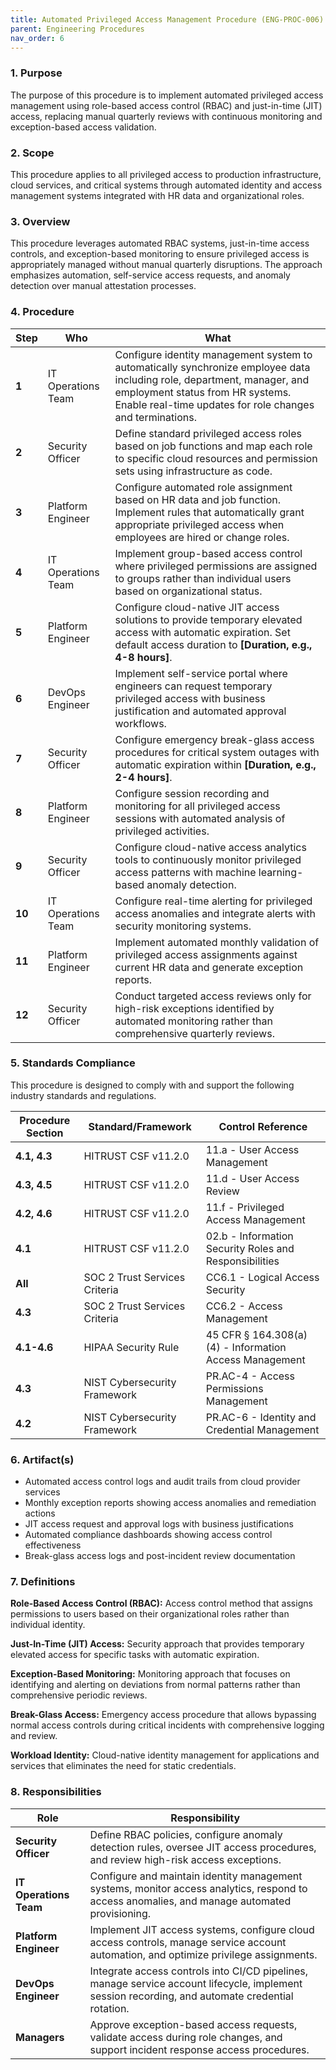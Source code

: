 ```yaml
---
title: Automated Privileged Access Management Procedure (ENG-PROC-006)
parent: Engineering Procedures
nav_order: 6
---
```


### 1. Purpose

The purpose of this procedure is to implement automated privileged access management using role-based access control (RBAC) and just-in-time (JIT) access, replacing manual quarterly reviews with continuous monitoring and exception-based access validation.

### 2. Scope

This procedure applies to all privileged access to production infrastructure, cloud services, and critical systems through automated identity and access management systems integrated with HR data and organizational roles.

### 3. Overview

This procedure leverages automated RBAC systems, just-in-time access controls, and exception-based monitoring to ensure privileged access is appropriately managed without manual quarterly disruptions. The approach emphasizes automation, self-service access requests, and anomaly detection over manual attestation processes.

### 4. Procedure

| **Step** | **Who** | **What** |
| -------- | ------- | -------- |
| **1** | IT Operations Team | Configure identity management system to automatically synchronize employee data including role, department, manager, and employment status from HR systems. Enable real-time updates for role changes and terminations. |
| **2** | Security Officer | Define standard privileged access roles based on job functions and map each role to specific cloud resources and permission sets using infrastructure as code. |
| **3** | Platform Engineer | Configure automated role assignment based on HR data and job function. Implement rules that automatically grant appropriate privileged access when employees are hired or change roles. |
| **4** | IT Operations Team | Implement group-based access control where privileged permissions are assigned to groups rather than individual users based on organizational status. |
| **5** | Platform Engineer | Configure cloud-native JIT access solutions to provide temporary elevated access with automatic expiration. Set default access duration to **[Duration, e.g., 4-8 hours]**. |
| **6** | DevOps Engineer | Implement self-service portal where engineers can request temporary privileged access with business justification and automated approval workflows. |
| **7** | Security Officer | Configure emergency break-glass access procedures for critical system outages with automatic expiration within **[Duration, e.g., 2-4 hours]**. |
| **8** | Platform Engineer | Configure session recording and monitoring for all privileged access sessions with automated analysis of privileged activities. |
| **9** | Security Officer | Configure cloud-native access analytics tools to continuously monitor privileged access patterns with machine learning-based anomaly detection. |
| **10** | IT Operations Team | Configure real-time alerting for privileged access anomalies and integrate alerts with security monitoring systems. |
| **11** | Platform Engineer | Implement automated monthly validation of privileged access assignments against current HR data and generate exception reports. |
| **12** | Security Officer | Conduct targeted access reviews only for high-risk exceptions identified by automated monitoring rather than comprehensive quarterly reviews. |

### 5. Standards Compliance

This procedure is designed to comply with and support the following industry standards and regulations.

| **Procedure Section** | **Standard/Framework** | **Control Reference** |
| --------------------- | ---------------------- | --------------------- |
| **4.1, 4.3** | HITRUST CSF v11.2.0 | 11.a - User Access Management |
| **4.3, 4.5** | HITRUST CSF v11.2.0 | 11.d - User Access Review |
| **4.2, 4.6** | HITRUST CSF v11.2.0 | 11.f - Privileged Access Management |
| **4.1** | HITRUST CSF v11.2.0 | 02.b - Information Security Roles and Responsibilities |
| **All** | SOC 2 Trust Services Criteria | CC6.1 - Logical Access Security |
| **4.3** | SOC 2 Trust Services Criteria | CC6.2 - Access Management |
| **4.1-4.6** | HIPAA Security Rule | 45 CFR § 164.308(a)(4) - Information Access Management |
| **4.3** | NIST Cybersecurity Framework | PR.AC-4 - Access Permissions Management |
| **4.2** | NIST Cybersecurity Framework | PR.AC-6 - Identity and Credential Management |

### 6. Artifact(s)

- Automated access control logs and audit trails from cloud provider services
- Monthly exception reports showing access anomalies and remediation actions
- JIT access request and approval logs with business justifications
- Automated compliance dashboards showing access control effectiveness
- Break-glass access logs and post-incident review documentation

### 7. Definitions

**Role-Based Access Control (RBAC):** Access control method that assigns permissions to users based on their organizational roles rather than individual identity.

**Just-In-Time (JIT) Access:** Security approach that provides temporary elevated access for specific tasks with automatic expiration.

**Exception-Based Monitoring:** Monitoring approach that focuses on identifying and alerting on deviations from normal patterns rather than comprehensive periodic reviews.

**Break-Glass Access:** Emergency access procedure that allows bypassing normal access controls during critical incidents with comprehensive logging and review.

**Workload Identity:** Cloud-native identity management for applications and services that eliminates the need for static credentials.

### 8. Responsibilities

| **Role** | **Responsibility** |
| -------- | ---------------- |
| **Security Officer** | Define RBAC policies, configure anomaly detection rules, oversee JIT access procedures, and review high-risk access exceptions. |
| **IT Operations Team** | Configure and maintain identity management systems, monitor access analytics, respond to access anomalies, and manage automated provisioning. |
| **Platform Engineer** | Implement JIT access systems, configure cloud access controls, manage service account automation, and optimize privilege assignments. |
| **DevOps Engineer** | Integrate access controls into CI/CD pipelines, manage service account lifecycle, implement session recording, and automate credential rotation. |
| **Managers** | Approve exception-based access requests, validate access during role changes, and support incident response access procedures. |

